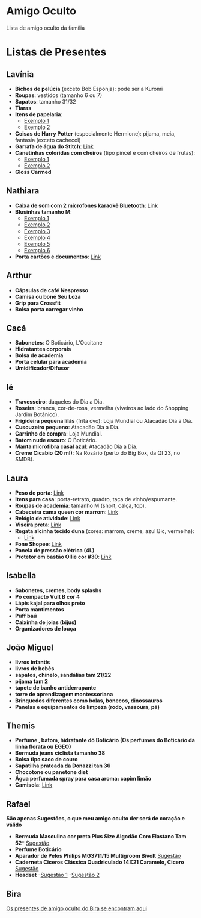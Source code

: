 # Amigo Oculto
Lista de amigo oculto da família


# Listas de Presentes

## Lavínia
- **Bichos de pelúcia** (exceto Bob Esponja): pode ser a Kuromi
- **Roupas**: vestidos (tamanho 6 ou 7)
- **Sapatos**: tamanho 31/32
- **Tiaras**
- **Itens de papelaria**:
  - [Exemplo 1](https://br.shp.ee/D6BM277)
  - [Exemplo 2](https://br.shp.ee/f48tRq1)
- **Coisas de Harry Potter** (especialmente Hermione): pijama, meia, fantasia (exceto cachecol)
- **Garrafa de água do Stitch**: [Link](https://br.shp.ee/JwrsFe2)
- **Canetinhas coloridas com cheiros** (tipo pincel e com cheiros de frutas):
  - [Exemplo 1](https://a.co/d/cptGhgi)
  - [Exemplo 2](https://br.shp.ee/c8rg4AR)
- **Gloss Carmed**

## Nathiara
- **Caixa de som com 2 microfones karaokê Bluetooth**: [Link](https://br.shp.ee/CJcfmxg)
- **Blusinhas tamanho M**:
  - [Exemplo 1](https://www.lojasrenner.com.br/p/-/A-897047275-br.lr?sku=897656572)
  - [Exemplo 2](https://www.lojasrenner.com.br/p/-/A-812466199-br.lr?sku=927440001)
  - [Exemplo 3](https://br.shp.ee/zXAEjVd)
  - [Exemplo 4](https://br.shp.ee/rDT39A7)
  - [Exemplo 5](https://br.shp.ee/NXHhqdx)
  - [Exemplo 6](https://br.shp.ee/gXMXrEu)
- **Porta cartões e documentos**: [Link](https://www.santalolla.com.br/porta-cartao-material-lizard-areia-2-1352068/p?skuId=893390)

## Arthur
- **Cápsulas de café Nespresso**
- **Camisa ou boné Seu Loza**
- **Grip para Crossfit**
- **Bolsa porta carregar vinho**

## Cacá
- **Sabonetes**: O Boticário, L'Occitane
- **Hidratantes corporais**
- **Bolsa de academia**
- **Porta celular para academia**
- **Umidificador/Difusor**

## Ié
- **Travesseiro**: daqueles do Dia a Dia.
- **Roseira**: branca, cor-de-rosa, vermelha (viveiros ao lado do Shopping Jardim Botânico).
- **Frigideira pequena lilás** (frita ovo): Loja Mundial ou Atacadão Dia a Dia.
- **Cuscuzeiro pequeno**: Atacadão Dia a Dia.
- **Carrinho de compra**: Loja Mundial.
- **Batom nude escuro**: O Boticário.
- **Manta microfibra casal azul**: Atacadão Dia a Dia.
- **Creme Cicabio (20 ml)**: Na Rosário (perto do Big Box, da QI 23, no SMDB).

## Laura
- **Peso de porta**: [Link](https://br.shp.ee/NeBNCw4)
- **Itens para casa**: porta-retrato, quadro, taça de vinho/espumante.
- **Roupas de academia**: tamanho M (short, calça, top).
- **Cabeceira cama queen cor marrom**: [Link](https://br.shp.ee/1GfQUSM)
- **Relógio de atividade**: [Link](https://br.shp.ee/KUT8baK)
- **Viseira preta**: [Link](https://br.shp.ee/AE4vNEG)
- **Regata alcinha tecido duna** (cores: marrom, creme, azul Bic, vermelha):
  - [Link](https://br.shp.ee/TgHsLyL)
- **Fone Shopee**: [Link](https://br.shp.ee/3G4meZN)
- **Panela de pressão elétrica (4L)**
- **Protetor em bastão Ollie cor #30**: [Link](https://meuollie.com.br/products/protetor-solar-bastao-com-cor-fps95?variant=40294280822826&country=BR&currency=BRL&utm_medium=product_sync&utm_source=google&utm_content=sag_organic&utm_campaign=sag_organic&utm_source=google&utm_medium=cpc&utm_campaign=Ollie_PerformanceMax_CustomerAcquisition&gad_source=1&gclid=Cj0KCQiAsOq6BhDuARIsAGQ4-ziM17KZYTUkvFur1O30q-MgCLW-DBseAGykH7u9ZQ_7c4pDqn5rr-0aAnQlEALw_wcB)

## Isabella

- **Sabonetes, cremes, body splashs**
- **Pó compacto Vult B cor 4**
- **Lápis kajal para olhos preto**
- **Porta mantimentos**
- **Puff baú**
- **Caixinha de joias (bijus)**
- **Organizadores de louça**

## João Miguel

- **livros infantis**
- **livros de bebês**
- **sapatos, chinelo, sandálias tam 21/22**
- **pijama tam 2**
- **tapete de banho antiderrapante**
- **torre de aprendizagem montessoriana**
- **Brinquedos diferentes como bolas, bonecos, dinossauros**
- **Panelas e equipamentos de limpeza (rodo, vassoura, pá)**

## Themis

- **Perfume , batom, hidratante dó Boticário (Os perfumes do Boticário da linha florata ou EGEO)**
- **Bermuda jeans ciclista tamanho 38**
- **Bolsa tipo saco de couro**
- **Sapatilha prateada da Donazzi tan 36**
- **Chocotone ou panetone diet**
- **Água perfumada spray para casa aroma: capim limão**
- **Camisola**: [Link](https://produto.mercadolivre.com.br/MLB-3907084309-camisola-hope-alcas-finas-em-viscose-e-renda-moon-l111650-_JM?attributes=COLOR_SECONDARY_COLOR:Uk9TQSBOQVRVUkFM)

## Rafael

  **São apenas Sugestões, o que meu amigo oculto der será de coração e válido**
- **Bermuda Masculina cor preta Plus Size Algodão Com Elastano Tam 52*** [Sugestão](https://produto.mercadolivre.com.br/MLB-3658831026-bermuda-masculina-colorida-plus-size-algodo-com-elastano-_JM?attributes=SIZE:NTI=,COLOR_SECONDARY_COLOR:UHJldG8=)
- **Perfume Boticário**
- **Aparador de Pelos Philips MG3711/15 Multigroom Bivolt** [Sugestão](https://www.amazon.com.br/dp/B0791SL91G?ref=cm_sw_r_cso_wa_apan_dp_ZW8R15CEGK56ASDZN0Q0&ref_=cm_sw_r_cso_wa_apan_dp_ZW8R15CEGK56ASDZN0Q0&social_share=cm_sw_r_cso_wa_apan_dp_ZW8R15CEGK56ASDZN0Q0&starsLeft=1&skipTwisterOG=1)
- **Caderneta Ciceros Clássica Quadriculado 14X21 Caramelo, Cicero** [Sugestão](https://www.amazon.com.br/dp/B0CG2KC6GX?ref=cm_sw_r_cso_wa_apan_dp_X2QZ3S3P30GXQ5V30RYJ&ref_=cm_sw_r_cso_wa_apan_dp_X2QZ3S3P30GXQ5V30RYJ&social_share=cm_sw_r_cso_wa_apan_dp_X2QZ3S3P30GXQ5V30RYJ&starsLeft=1&skipTwisterOG=1)
- **Headset**
  -[Sugestão 1](https://www.mercadolivre.com.br/headset-gamer-profissional-onikuma-k1-b-camouflage-yellow/p/MLB14705580?attributes=COLOR:Camouflage)
  -[Sugestão 2](https://www.amazon.com.br/dp/B0C3BM9HNW?ref=cm_sw_r_cso_wa_apan_dp_6EH7KR4RZ34RZ5MQDVKX&ref_=cm_sw_r_cso_wa_apan_dp_6EH7KR4RZ34RZ5MQDVKX&social_share=cm_sw_r_cso_wa_apan_dp_6EH7KR4RZ34RZ5MQDVKX&starsLeft=1&skipTwisterOG=1)
  
## Bira

[Os presentes de amigo oculto do Bira se encontram aqui](https://linktr.ee/nataldobira)
